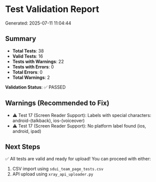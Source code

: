 # Test Validation Report

Generated: 2025-07-11 11:04:44

## Summary
- **Total Tests**: 38
- **Valid Tests**: 16
- **Tests with Warnings**: 22
- **Tests with Errors**: 0
- **Total Errors**: 0
- **Total Warnings**: 2

**Validation Status**: ✅ PASSED


## Warnings (Recommended to Fix)
- ⚠️  Test 17 (Screen Reader Support): Labels with special characters: android-(talkback), ios-(voiceover)
- ⚠️  Test 17 (Screen Reader Support): No platform label found (ios, android, ipad)

## Next Steps
✅ All tests are valid and ready for upload!
You can proceed with either:
1. CSV import using `sdui_team_page_tests.csv`
2. API upload using `xray_api_uploader.py`